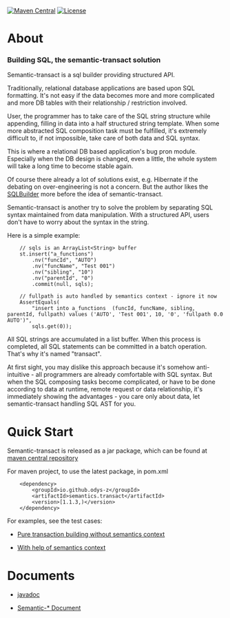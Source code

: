 
[![Maven Central](https://maven-badges.herokuapp.com/maven-central/io.github.odys-z/semantics.transact/badge.svg)](https://maven-badges.herokuapp.com/maven-central/io.github.odys-z/semantics.transact/)
[![License](http://img.shields.io/:license-apache-blue.svg)](http://www.apache.org/licenses/LICENSE-2.0.html)

# About

### Building SQL, the semantic-transact solution

Semantic-transact is a sql builder providing structured API.

Traditionally, relational database applications are based upon SQL formatting.
It's not easy if the data becomes more and more complicated and more DB tables
with their relationship / restriction involved.

User, the programmer has to take care of the SQL string structure while appending,
filling in data into a half structured string template. When some more abstracted
SQL composition task must be fulfilled, it's extremely difficult to, if not
impossible, take care of both data and SQL syntax.

This is where a relational DB based application's bug pron module. Especially when
the DB design is changed, even a little, the whole system will take a long time
to become stable again.

Of course there already a lot of solutions exist, e.g. Hibernate if the debating
on over-engineering is not a concern. But the author likes the [SQLBuilder](https://openhms.sourceforge.io/sqlbuilder/)
more before the idea of semantic-transact.

Semantic-transact is another try to solve the problem by separating SQL syntax
maintained from data manipulation. With a structured API, users don't have to
worry about the syntax in the string.

Here is a simple example:

~~~
    // sqls is an ArrayList<String> buffer
    st.insert("a_functions")
        .nv("funcId", "AUTO")
        .nv("funcName", "Test 001")
        .nv("sibling", "10")
        .nv("parentId", "0")
        .commit(null, sqls);

    // fullpath is auto handled by semantics context - ignore it now
    AssertEquals(
        "insert into a_functions  (funcId, funcName, sibling, parentId, fullpath) values ('AUTO', 'Test 001', 10, '0', 'fullpath 0.0 AUTO')",
        sqls.get(0));
~~~

All SQL strings are accumulated in a list buffer. When this process is completed,
all SQL statements can be committed in a batch operation. That's why it's named
"transact".

At first sight, you may dislike this approach because it's somehow anti-intuitive -
all programmers are already comfortable with SQL syntax. But when the SQL composing
tasks become complicated, or have to be done according to data at runtime, remote
request or data relationship, it's immediately showing the advantages - you care
only about data, let semantic-transact handling SQL AST for you.

# Quick Start

Semantic-transact is released as a jar package, which can be found at
[maven central repository](https://search.maven.org/artifact/io.github.odys-z/semantics.transact)

For maven project, to use the latest package, in pom.xml
~~~
    <dependency>
        <groupId>io.github.odys-z</groupId>
        <artifactId>semantics.transact</artifactId>
        <version>[1.1.3,)</version>
    </dependency>
~~~

For examples, see the test cases:

- [Pure transaction building without semantics context](https://github.com/odys-z/semantic-transact/blob/master/semantic.transact/src/test/java/io/odysz/transact/sql/TestTransc.java)

- [With help of semantics context](https://github.com/odys-z/semantic-transact/blob/master/semantic.transact/src/test/java/io/odysz/semantics/SemanticsTest.java)

# Documents

- [javadoc](https://odys-z.github.io/javadoc/semantic.transact/index.html)

- [Semantic-* Document](https://odys-z.github.io)
